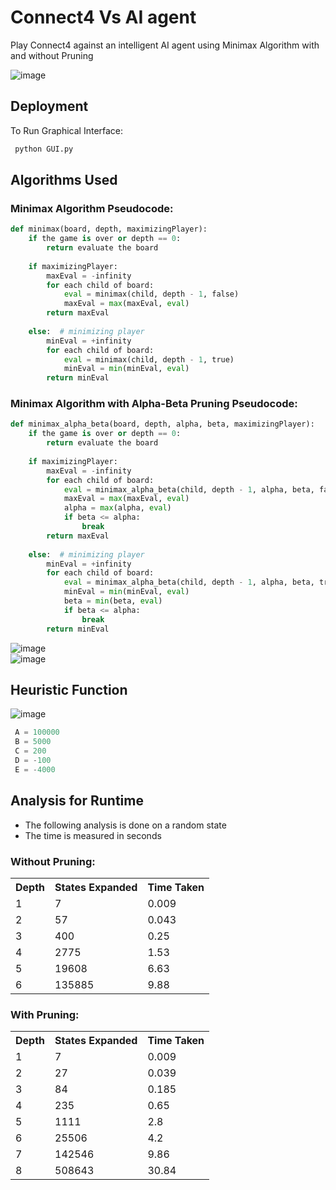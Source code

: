 # Connect4 Vs AI agent
Play Connect4 against an intelligent AI agent using Minimax Algorithm with and without Pruning

![image](https://storage.googleapis.com/kaggle-media/learn/images/EZKHxyy.png)

## Deployment

To Run Graphical Interface:
 ```bash
  python GUI.py
 ```

## Algorithms Used

### Minimax Algorithm Pseudocode:
  
```python
def minimax(board, depth, maximizingPlayer):
    if the game is over or depth == 0:
        return evaluate the board
    
    if maximizingPlayer:
        maxEval = -infinity
        for each child of board:
            eval = minimax(child, depth - 1, false)
            maxEval = max(maxEval, eval)
        return maxEval
    
    else:  # minimizing player
        minEval = +infinity
        for each child of board:
            eval = minimax(child, depth - 1, true)
            minEval = min(minEval, eval)
        return minEval
 ```

### Minimax Algorithm with Alpha-Beta Pruning Pseudocode:
  
```python
def minimax_alpha_beta(board, depth, alpha, beta, maximizingPlayer):
    if the game is over or depth == 0:
        return evaluate the board
    
    if maximizingPlayer:
        maxEval = -infinity
        for each child of board:
            eval = minimax_alpha_beta(child, depth - 1, alpha, beta, false)
            maxEval = max(maxEval, eval)
            alpha = max(alpha, eval)
            if beta <= alpha:
                break
        return maxEval
    
    else:  # minimizing player
        minEval = +infinity
        for each child of board:
            eval = minimax_alpha_beta(child, depth - 1, alpha, beta, true)
            minEval = min(minEval, eval)
            beta = min(beta, eval)
            if beta <= alpha:
                break
        return minEval
```
![image](https://storage.googleapis.com/kaggle-media/learn/images/BrRe7Bu.png)
<br>
![image](https://storage.googleapis.com/kaggle-media/learn/images/bWezUC3.png)

## Heuristic Function

![image](https://storage.googleapis.com/kaggle-media/learn/images/FBoWr2f.png)

```python
 A = 100000
 B = 5000
 C = 200
 D = -100
 E = -4000
```

## Analysis for Runtime
- The following analysis is done on a random state
- The time is measured in seconds

### Without Pruning:
<table align="center">
  <tr>
    <th>Depth</th>
    <th>States Expanded</th>
    <th>Time Taken</th>

  </tr>
  <tr>
    <td>1</td>
    <td>7</td>
    <td>0.009</td>
  </tr>
  <tr>
    <td>2</td>
    <td>57</td>
    <td>0.043</td>
  </tr>
  <tr>
    <td>3</td>
    <td>400</td>
    <td>0.25</td>
  </tr>
  <tr>
    <td>4</td>
    <td>2775</td>
    <td>1.53</td>
  </tr>
  <tr>
    <td>5</td>
    <td>19608</td>
    <td>6.63</td>
  </tr>
  <tr>
    <td>6</td>
    <td>135885</td>
    <td>9.88</td>
  </tr>

</table>

### With Pruning:

<table align="center">
  <tr>
    <th>Depth</th>
    <th>States Expanded</th>
    <th>Time Taken</th>
  </tr>
  <tr>
    <td>1</td>
    <td>7</td>
    <td>0.009</td>
  </tr>
  <tr>
    <td>2</td>
    <td>27</td>
    <td>0.039</td>
  </tr>
  <tr>
    <td>3</td>
    <td>84</td>
    <td>0.185</td>
  </tr>
  <tr>
    <td>4</td>
    <td>235</td>
    <td>0.65</td>
  </tr>
  <tr>
    <td>5</td>
    <td>1111</td>
    <td>2.8</td>
  </tr>
  <tr>
    <td>6</td>
    <td>25506</td>
    <td>4.2</td>
  </tr>
  <tr>
    <td>7</td>
    <td>142546</td>
    <td>9.86</td>
  </tr>  
  <tr>
    <td>8</td>
    <td>508643</td>
    <td>30.84</td>
  </tr>
</table>

